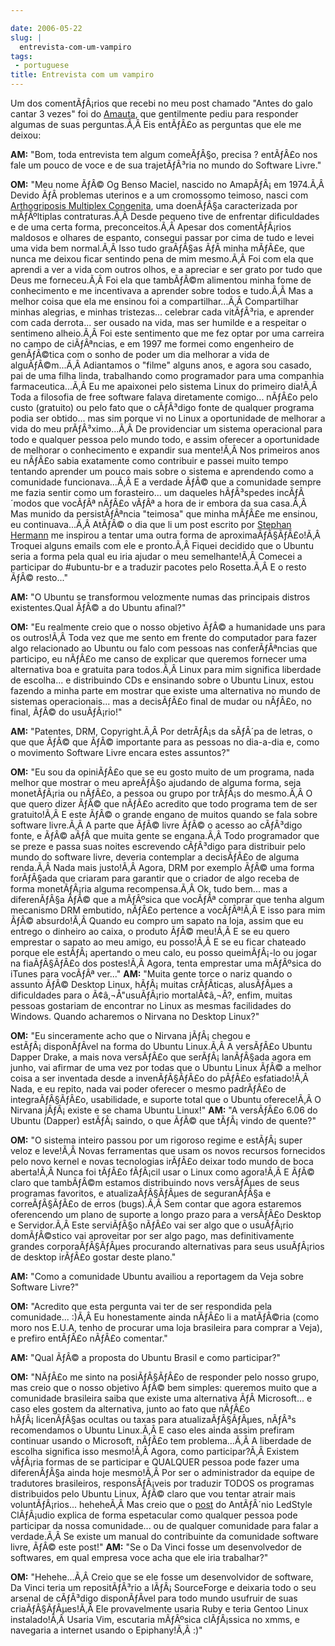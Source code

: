 ```yaml
---

date: 2006-05-22
slug: |
  entrevista-com-um-vampiro
tags:
 - portuguese
title: Entrevista com um vampiro
---
```


Um dos comentÃƒÂ¡rios que recebi no meu post chamado "Antes do galo
cantar 3 vezes" foi do [Amauta](http://www.amauta.inf.br/index.php), que
gentilmente pediu para responder algumas de suas perguntas.Ã‚Â Eis
entÃƒÂ£o as perguntas que ele me deixou:

**AM:** "Bom, toda entrevista tem algum comeÃƒÂ§o, precisa ? entÃƒÂ£o
nos fale um pouco de voce e de sua trajetÃƒÂ³ria no mundo do Software
Livre."

**OM:** "Meu nome ÃƒÂ© Og Benso Maciel, nascido no AmapÃƒÂ¡ em 1974.Ã‚Â
Devido ÃƒÂ problemas uterinos e a um cromossomo teimoso, nasci com
[Arthogriposis Multiplex
Congenita](http://www.medicinal.com.br/temas/temas.asp?tema=63), uma
doenÃƒÂ§a caracterizada por mÃƒÂºltiplas contraturas.Ã‚Â Desde pequeno
tive de enfrentar dificuldades e de uma certa forma, preconceitos.Ã‚Â
Apesar dos comentÃƒÂ¡rios maldosos e olhares de espanto, consegui passar
por cima de tudo e levei uma vida bem normal.Ã‚Â Isso tudo graÃƒÂ§as ÃƒÂ
minha mÃƒÂ£e, que nunca me deixou ficar sentindo pena de mim mesmo.Ã‚Â
Foi com ela que aprendi a ver a vida com outros olhos, e a apreciar e
ser grato por tudo que Deus me forneceu.Ã‚Â Foi ela que tambÃƒÂ©m
alimentou minha fome de conhecimento e me incentivava a aprender sobre
todos e tudo.Ã‚Â Mas a melhor coisa que ela me ensinou foi a
compartilhar...Ã‚Â Compartilhar minhas alegrias, e minhas tristezas...
celebrar cada vitÃƒÂ³ria, e aprender com cada derrota... ser ousado na
vida, mas ser humilde e a respeitar o sentimeno alheio.Ã‚Â Foi este
sentimento que me fez optar por uma carreira no campo de ciÃƒÂªncias, e
em 1997 me formei como engenheiro de genÃƒÂ©tica com o sonho de poder um
dia melhorar a vida de alguÃƒÂ©m...Ã‚Â Adiantamos o "filme" alguns anos,
e agora sou casado, pai de uma filha linda, trabalhando como programador
para uma companhia farmaceutica...Ã‚Â Eu me apaixonei pelo sistema Linux
do primeiro dia!Ã‚Â Toda a filosofia de free software falava diretamente
comigo... nÃƒÂ£o pelo custo (gratuito) ou pelo fato que o cÃƒÂ³digo
fonte de qualquer programa podia ser obtido... mas sim porque vi no
Linux a oportunidade de melhorar a vida do meu prÃƒÂ³ximo...Ã‚Â De
providenciar um sistema operacional para todo e qualquer pessoa pelo
mundo todo, e assim oferecer a oportunidade de melhorar o conhecimento e
expandir sua mente!Ã‚Â Nos primeiros anos eu nÃƒÂ£o sabia exatamente
como contribuir e passei muito tempo tentando aprender um pouco mais
sobre o sistema e aprendendo como a comunidade funcionava...Ã‚Â E a
verdade ÃƒÂ© que a comunidade sempre me fazia sentir como um
forasteiro... um daqueles hÃƒÂ³spedes incÃƒÂ´modos que vocÃƒÂª nÃƒÂ£o
vÃƒÂª a hora de ir embora da sua casa.Ã‚Â Mas munido da persistÃƒÂªncia
"teimosa" que minha mÃƒÂ£e me ensinou, eu continuava...Ã‚Â AtÃƒÂ© o dia
que li um post escrito por [Stephan
Hermann](http://linux.blogweb.de/archives/116-Ubuntu-The-first-six-months-A-summary.html)
me inspirou a tentar uma outra forma de aproximaÃƒÂ§ÃƒÂ£o!Ã‚Â Troquei
alguns emails com ele e pronto.Ã‚Â Fiquei decidido que o Ubuntu seria a
forma pela qual eu iria ajudar o meu semelhante!Ã‚Â Comecei a participar
do \#ubuntu-br e a traduzir pacotes pelo Rosetta.Ã‚Â E o resto ÃƒÂ©
resto..."

**AM:** "O Ubuntu se transformou velozmente numas das principais distros
existentes.Qual ÃƒÂ© a do Ubuntu afinal?"

**OM:** "Eu realmente creio que o nosso objetivo ÃƒÂ© a humanidade uns
para os outros!Ã‚Â Toda vez que me sento em frente do computador para
fazer algo relacionado ao Ubuntu ou falo com pessoas nas conferÃƒÂªncias
que participo, eu nÃƒÂ£o me canso de explicar que queremos fornecer uma
alternativa boa e gratuita para todos.Ã‚Â Linux para mim significa
liberdade de escolha... e distribuindo CDs e ensinando sobre o Ubuntu
Linux, estou fazendo a minha parte em mostrar que existe uma alternativa
no mundo de sistemas operacionais... mas a decisÃƒÂ£o final de mudar ou
nÃƒÂ£o, no final, ÃƒÂ© do usuÃƒÂ¡rio!"

**AM:** "Patentes, DRM, Copyright.Ã‚Â Por detrÃƒÂ¡s da sÃƒÂ´pa de
letras, o que que ÃƒÂ© que ÃƒÂ© importante para as pessoas no dia-a-dia
e, como o movimento Software Livre encara estes assuntos?"

**OM:** "Eu sou da opiniÃƒÂ£o que se eu gosto muito de um programa, nada
melhor que mostrar o meu apreÃƒÂ§o ajudando de alguma forma, seja
monetÃƒÂ¡ria ou nÃƒÂ£o, a pessoa ou grupo por trÃƒÂ¡s do mesmo.Ã‚Â O que
quero dizer ÃƒÂ© que nÃƒÂ£o acredito que todo programa tem de ser
gratuito!Ã‚Â E este ÃƒÂ© o grande engano de muitos quando se fala sobre
software livre.Ã‚Â A parte que ÃƒÂ© livre ÃƒÂ© o acesso ao cÃƒÂ³digo
fonte, e ÃƒÂ© aÃƒÂ­ que muita gente se engana.Ã‚Â Todo programador que
se preze e passa suas noites escrevendo cÃƒÂ³digo para distribuir pelo
mundo do software livre, deveria contemplar a decisÃƒÂ£o de alguma
renda.Ã‚Â Nada mais justo!Ã‚Â Agora, DRM por exemplo ÃƒÂ© uma forma
forÃƒÂ§ada que criaram para garantir que o criador de algo receba de
forma monetÃƒÂ¡ria alguma recompensa.Ã‚Â Ok, tudo bem... mas a
diferenÃƒÂ§a ÃƒÂ© que a mÃƒÂºsica que vocÃƒÂª comprar que tenha algum
mecanismo DRM embutido, nÃƒÂ£o pertence a vocÃƒÂª!Ã‚Â E isso para mim
ÃƒÂ© absurdo!Ã‚Â Quando eu compro um sapato na loja, assim que eu
entrego o dinheiro ao caixa, o produto ÃƒÂ© meu!Ã‚Â E se eu quero
emprestar o sapato ao meu amigo, eu posso!Ã‚Â E se eu ficar chateado
porque ele estÃƒÂ¡ apertando o meu calo, eu posso queimÃƒÂ¡-lo ou jogar
na fiaÃƒÂ§ÃƒÂ£o dos postes!Ã‚Â Agora, tenta emprestar uma mÃƒÂºsica do
iTunes para vocÃƒÂª ver..." **AM:** "Muita gente torce o nariz quando o
assunto ÃƒÂ© Desktop Linux, hÃƒÂ¡ muitas crÃƒÂ­ticas, alusÃƒÂµes a
dificuldades para o Ã¢â‚¬Å"usuÃƒÂ¡rio mortalÃ¢â‚¬Â?, enfim, muitas
pessoas gostariam de encontrar no Linux as mesmas facilidades do
Windows. Quando acharemos o Nirvana no Desktop Linux?"

**OM:** "Eu sinceramente acho que o Nirvana jÃƒÂ¡ chegou e
estÃƒÂ¡ disponÃƒÂ­vel na forma do Ubuntu Linux.Ã‚Â A versÃƒÂ£o Ubuntu
Dapper Drake, a mais nova versÃƒÂ£o que serÃƒÂ¡ lanÃƒÂ§ada agora em
junho, vai afirmar de uma vez por todas que o Ubuntu Linux ÃƒÂ© a melhor
coisa a ser inventada desde a invenÃƒÂ§ÃƒÂ£o do pÃƒÂ£o esfatiado!Ã‚Â
Nada, e eu repito, nada vai poder oferecer o mesmo padrÃƒÂ£o de
integraÃƒÂ§ÃƒÂ£o, usabilidade, e suporte total que o Ubuntu oferece!Ã‚Â
O Nirvana jÃƒÂ¡ existe e se chama Ubuntu Linux!" **AM:** "A versÃƒÂ£o
6.06 do Ubuntu (Dapper) estÃƒÂ¡ saindo, o que ÃƒÂ© que tÃƒÂ¡ vindo de
quente?"

**OM:** "O sistema inteiro passou por um rigoroso regime e estÃƒÂ¡ super
veloz e leve!Ã‚Â Novas ferramentas que usam os novos recursos fornecidos
pelo novo kernel e novas tecnologias irÃƒÂ£o deixar todo mundo de boca
aberta!Ã‚Â Nunca foi tÃƒÂ£o fÃƒÂ¡cil usar o Linux como agora!Ã‚Â E ÃƒÂ©
claro que tambÃƒÂ©m estamos distribuindo novs versÃƒÂµes de seus
programas favoritos, e atualizaÃƒÂ§ÃƒÂµes de seguranÃƒÂ§a e
correÃƒÂ§ÃƒÂ£o de erros (bugs).Ã‚Â Sem contar que agora estaremos
oferencendo um plano de suporte a longo prazo para a versÃƒÂ£o Desktop e
Servidor.Ã‚Â Este serviÃƒÂ§o nÃƒÂ£o vai ser algo que o usuÃƒÂ¡rio
domÃƒÂ©stico vai aproveitar por ser algo pago, mas definitivamente
grandes corporaÃƒÂ§ÃƒÂµes procurando alternativas para seus usuÃƒÂ¡rios
de desktop irÃƒÂ£o gostar deste plano."

**AM:** "Como a comunidade Ubuntu availiou a reportagem da Veja sobre
Software Livre?"

**OM:** "Acredito que esta pergunta vai ter de ser respondida pela
comunidade... :)Ã‚Â Eu honestamente ainda nÃƒÂ£o li a matÃƒÂ©ria (como
moro nos E.U.A, tenho de procurar uma loja brasileira para comprar a
Veja), e prefiro entÃƒÂ£o nÃƒÂ£o comentar."

**AM:** "Qual ÃƒÂ© a proposta do Ubuntu Brasil e como participar?"

**OM:** "NÃƒÂ£o me sinto na posiÃƒÂ§ÃƒÂ£o de responder pelo nosso grupo,
mas creio que o nosso objetivo ÃƒÂ© bem simples: queremos muito que a
comunidade brasileira saiba que existe uma alternativa ÃƒÂ Microsoft...
e caso eles gostem da alternativa, junto ao fato que nÃƒÂ£o
hÃƒÂ¡ licenÃƒÂ§as ocultas ou taxas para atualizaÃƒÂ§ÃƒÂµes, nÃƒÂ³s
recomendamos o Ubuntu Linux.Ã‚Â E caso eles ainda assim prefiram
continuar usando o Microsoft, nÃƒÂ£o tem problema...Ã‚Â A liberdade de
escolha significa isso mesmo!Ã‚Â Agora, como participar?Ã‚Â Existem
vÃƒÂ¡ria formas de se participar e QUALQUER pessoa pode fazer uma
diferenÃƒÂ§a ainda hoje mesmo!Ã‚Â Por ser o administrador da equipe de
tradutores brasileiros, responsÃƒÂ¡veis por traduzir TODOS os programas
distribuidos pelo Ubuntu Linux, ÃƒÂ© claro que vou tentar atrair mais
voluntÃƒÂ¡rios... heheheÃ‚Â Mas creio que o
[post](http://www.tuxresources.org/blog/?p=52) do AntÃƒÂ´nio LedStyle
ClÃƒÂ¡udio explica de forma espetacular como qualquer pessoa pode
participar da nossa comunidade... ou de qualquer comunidade para falar a
verdade.Ã‚Â Se existe um manual do contribuinte da comunidade software
livre, ÃƒÂ© este post!" **AM:** "Se o Da Vinci fosse um desenvolvedor de
softwares, em qual empresa voce acha que ele iria trabalhar?"

**OM:** "Hehehe...Ã‚Â Creio que se ele fosse um desenvolvidor de
software, Da Vinci teria um repositÃƒÂ³rio a lÃƒÂ¡ SourceForge e
deixaria todo o seu arsenal de cÃƒÂ³digo disponÃƒÂ­vel para todo mundo
usufruir de suas criaÃƒÂ§ÃƒÂµes!Ã‚Â Ele provavelmente usaria Ruby e
teria Gentoo Linux instalado!Ã‚Â Usaria Vim, escutaria mÃƒÂºsica
clÃƒÂ¡ssica no xmms, e navegaria a internet usando o Epiphany!Ã‚Â :)"
